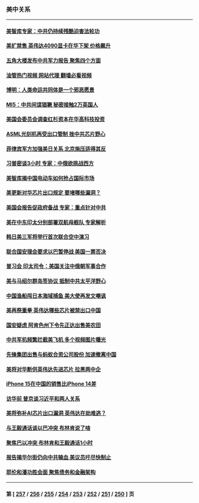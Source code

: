 ### 美中关系
---
#### [美智库专家：中共仍持续残酷迫害法轮功](../../pages/nf1412576/n14099060.md?10201645) 
#### [美扩禁售 英伟达4090显卡在华下架 价格飙升](../../pages/nf1412576/n14098775.md?10201645) 
#### [五角大楼发布中共军力报告 聚焦四个方面](../../pages/nf1412576/n14098878.md?10201645) 
#### [油管热门视频 网站代理 翻墙必看视频](http://138.2.39.72:81/youtube.html?epic-marker?10201645)
#### [博明：人类命运共同体是一个邪恶愿景](../../pages/nf1412576/n14098778.md?10201645) 
#### [MI5：中共间谍猖獗 秘密接触2万英国人](../../pages/nf1412576/n14098725.md?10201645) 
#### [美国会委员会调查红杉资本在华高科技投资](../../pages/nf1412576/n14098474.md?10201645) 
#### [ASML光刻机再受出口管制 挫中共芯片野心](../../pages/nf1412576/n14098332.md?10201645) 
#### [菲律宾军方加强美日关系 北京施压适得其反](../../pages/nf1412576/n14098342.md?10201645) 
#### [习普密谈3小时 专家：中俄欲挑战西方](../../pages/nf1412576/n14098346.md?10201645) 
#### [美智库揭中国电动车如何抢占国际市场](../../pages/nf1412576/n14098280.md?10201645) 
#### [美更新对华芯片出口规定 要堵哪些漏洞？](../../pages/nf1412576/n14098249.md?10201645) 
#### [美国会报告促政府备战 专家：重点针对中共](../../pages/nf1412576/n14097499.md?10201645) 
#### [美在中东印太分别部署双航母舰队 专家解析](../../pages/nf1412576/n14097658.md?10201645) 
#### [韩日美三军将举行首次联合空中演习](../../pages/nf1412576/n14098127.md?10201645) 
#### [联合国安理会要求以巴暂停战 美国一票否决](../../pages/nf1412576/n14098117.md?10201645) 
#### [普习会 印太司令：美国关注中俄朝军事合作](../../pages/nf1412576/n14097650.md?10201645) 
#### [美与马绍尔群岛签协议 抵制中共太平洋野心](../../pages/nf1412576/n14097861.md?10201645) 
#### [中国渔船闯日本海域捕鱼 美大使再发文嘲讽](../../pages/nf1412576/n14097638.md?10201645) 
#### [美再祭重拳 英伟达哪些芯片被禁出口中国](../../pages/nf1412576/n14097443.md?10201645) 
#### [国安疑虑 阿肯色州下令先正达出售美农田](../../pages/nf1412576/n14097391.md?10201645) 
#### [中共军机频繁拦截美飞机 多个视频图片曝光](../../pages/nf1412576/n14097335.md?10201645) 
#### [先锋集团出售与蚂蚁合资公司股份 加速撤离中国](../../pages/nf1412576/n14097325.md?10201645) 
#### [美将对华断供英伟达先进芯片 拉黑两中企](../../pages/nf1412576/n14097237.md?10201645) 
#### [iPhone 15在中国的销售比iPhone 14差](../../pages/nf1412576/n14096626.md?10201645) 
#### [访华前 普京谈习近平和两人关系](../../pages/nf1412576/n14096609.md?10201645) 
#### [美将弥补AI芯片出口漏洞 英伟达在劫难逃？](../../pages/nf1412576/n14096443.md?10201645) 
#### [与王毅通话谈以巴冲突 布林肯说了啥](../../pages/nf1412576/n14095473.md?10201645) 
#### [聚焦巴以冲突 布林肯和王毅通话1小时](../../pages/nf1412576/n14095385.md?10201645) 
#### [报告揭华尔街仍向中共输血 美议员吁尽快制止](../../pages/nf1412576/n14094873.md?10201645) 
#### [耶伦和潘功胜会面 聚焦债务和金融架构](../../pages/nf1412576/n14094797.md?10201645) 

---
#### 第 [ [257](./257.md?10201645) / [256](./256.md?10201645) / [255](./255.md?10201645) / [254](./254.md?10201645) / [253](./253.md?10201645) / [252](./252.md?10201645) / [251](./251.md?10201645) / [250](./250.md?10201645) ] 页
